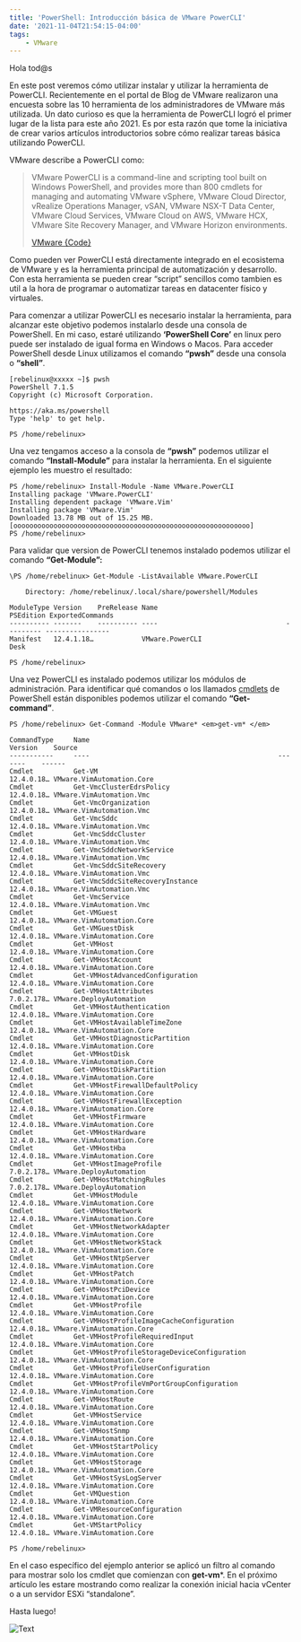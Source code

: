 ```yaml
---
title: 'PowerShell: Introducción básica de VMware PowerCLI'
date: '2021-11-04T21:54:15-04:00'
tags:
    - VMware
---
```


Hola tod@s

En este post veremos cómo utilizar instalar y utilizar la herramienta de PowerCLI. Recientemente en el portal de Blog de VMware realizaron una encuesta sobre las 10 herramienta de los administradores de VMware más utilizada. Un dato curioso es que la herramienta de PowerCLI logró el primer lugar de la lista para este año 2021. Es por esta razón que tome la iniciativa de crear varios artículos introductorios sobre cómo realizar tareas básica utilizando PowerCLI.

VMware describe a PowerCLI como:

> VMware PowerCLI is a command-line and scripting tool built on Windows PowerShell, and provides more than 800 cmdlets for managing and automating VMware vSphere, VMware Cloud Director, vRealize Operations Manager, vSAN, VMware NSX-T Data Center, VMware Cloud Services, VMware Cloud on AWS, VMware HCX, VMware Site Recovery Manager, and VMware Horizon environments.
>
> [VMware {Code}](https://developer.vmware.com/web/tool/12.4/vmware-powercli)

Como pueden ver PowerCLI está directamente integrado en el ecosistema de VMware y es la herramienta principal de automatización y desarrollo. Con esta herramienta se pueden crear “script” sencillos como tambien es util a la hora de programar o automatizar tareas en datacenter físico y virtuales.

Para comenzar a utilizar PowerCLI es necesario instalar la herramienta, para alcanzar este objetivo podemos instalarlo desde una consola de PowerShell. En mi caso, estaré utilizando **‘PowerShell Core’** en linux pero puede ser instalado de igual forma en Windows o Macos. Para acceder PowerShell desde Linux utilizamos el comando **“pwsh”** desde una consola o **“shell”**.

```text
[rebelinux@xxxxx ~]$ pwsh
PowerShell 7.1.5
Copyright (c) Microsoft Corporation.

https://aka.ms/powershell
Type 'help' to get help.

PS /home/rebelinux>
```

Una vez tengamos acceso a la consola de **“pwsh”** podemos utilizar el comando **“Install-Module”** para instalar la herramienta. En el siguiente ejemplo les muestro el resultado:

```text
PS /home/rebelinux> Install-Module -Name VMware.PowerCLI                                                                                                                                                                                                                                             Installing package 'VMware.PowerCLI'
Installing dependent package 'VMware.Vim' 
Installing package 'VMware.Vim'
Downloaded 13.78 MB out of 15.25 MB.  
[ooooooooooooooooooooooooooooooooooooooooooooooooooooooooooo]
PS /home/rebelinux>                                                                                                                        
```

Para validar que version de PowerCLI tenemos instalado podemos utilizar el comando **“Get-Module”:**

```text
\PS /home/rebelinux> Get-Module -ListAvailable VMware.PowerCLI

    Directory: /home/rebelinux/.local/share/powershell/Modules

ModuleType Version    PreRelease Name                                PSEdition ExportedCommands
---------- -------    ---------- ----                                --------- ----------------
Manifest   12.4.1.18…            VMware.PowerCLI                     Desk      

PS /home/rebelinux> 
```

Una vez PowerCLI es instalado podemos utilizar los módulos de administración. Para identificar qué comandos o los llamados [cmdlets](https://docs.microsoft.com/en-us/powershell/scripting/developer/cmdlet/cmdlet-overview?view=powershell-7.1) de PowerShell están disponibles podemos utilizar el comando **“Get-command”**.

```text
PS /home/rebelinux> Get-Command -Module VMware* <em>get-vm* </em>    

CommandType     Name                                               Version    Source
-----------     ----                                               -------    ------
Cmdlet          Get-VM                                             12.4.0.18… VMware.VimAutomation.Core
Cmdlet          Get-VmcClusterEdrsPolicy                           12.4.0.18… VMware.VimAutomation.Vmc
Cmdlet          Get-VmcOrganization                                12.4.0.18… VMware.VimAutomation.Vmc
Cmdlet          Get-VmcSddc                                        12.4.0.18… VMware.VimAutomation.Vmc
Cmdlet          Get-VmcSddcCluster                                 12.4.0.18… VMware.VimAutomation.Vmc
Cmdlet          Get-VmcSddcNetworkService                          12.4.0.18… VMware.VimAutomation.Vmc
Cmdlet          Get-VmcSddcSiteRecovery                            12.4.0.18… VMware.VimAutomation.Vmc
Cmdlet          Get-VmcSddcSiteRecoveryInstance                    12.4.0.18… VMware.VimAutomation.Vmc
Cmdlet          Get-VmcService                                     12.4.0.18… VMware.VimAutomation.Vmc
Cmdlet          Get-VMGuest                                        12.4.0.18… VMware.VimAutomation.Core
Cmdlet          Get-VMGuestDisk                                    12.4.0.18… VMware.VimAutomation.Core
Cmdlet          Get-VMHost                                         12.4.0.18… VMware.VimAutomation.Core
Cmdlet          Get-VMHostAccount                                  12.4.0.18… VMware.VimAutomation.Core
Cmdlet          Get-VMHostAdvancedConfiguration                    12.4.0.18… VMware.VimAutomation.Core
Cmdlet          Get-VMHostAttributes                               7.0.2.178… VMware.DeployAutomation
Cmdlet          Get-VMHostAuthentication                           12.4.0.18… VMware.VimAutomation.Core
Cmdlet          Get-VMHostAvailableTimeZone                        12.4.0.18… VMware.VimAutomation.Core
Cmdlet          Get-VMHostDiagnosticPartition                      12.4.0.18… VMware.VimAutomation.Core
Cmdlet          Get-VMHostDisk                                     12.4.0.18… VMware.VimAutomation.Core
Cmdlet          Get-VMHostDiskPartition                            12.4.0.18… VMware.VimAutomation.Core
Cmdlet          Get-VMHostFirewallDefaultPolicy                    12.4.0.18… VMware.VimAutomation.Core
Cmdlet          Get-VMHostFirewallException                        12.4.0.18… VMware.VimAutomation.Core
Cmdlet          Get-VMHostFirmware                                 12.4.0.18… VMware.VimAutomation.Core
Cmdlet          Get-VMHostHardware                                 12.4.0.18… VMware.VimAutomation.Core
Cmdlet          Get-VMHostHba                                      12.4.0.18… VMware.VimAutomation.Core
Cmdlet          Get-VMHostImageProfile                             7.0.2.178… VMware.DeployAutomation
Cmdlet          Get-VMHostMatchingRules                            7.0.2.178… VMware.DeployAutomation
Cmdlet          Get-VMHostModule                                   12.4.0.18… VMware.VimAutomation.Core
Cmdlet          Get-VMHostNetwork                                  12.4.0.18… VMware.VimAutomation.Core
Cmdlet          Get-VMHostNetworkAdapter                           12.4.0.18… VMware.VimAutomation.Core
Cmdlet          Get-VMHostNetworkStack                             12.4.0.18… VMware.VimAutomation.Core
Cmdlet          Get-VMHostNtpServer                                12.4.0.18… VMware.VimAutomation.Core
Cmdlet          Get-VMHostPatch                                    12.4.0.18… VMware.VimAutomation.Core
Cmdlet          Get-VMHostPciDevice                                12.4.0.18… VMware.VimAutomation.Core
Cmdlet          Get-VMHostProfile                                  12.4.0.18… VMware.VimAutomation.Core
Cmdlet          Get-VMHostProfileImageCacheConfiguration           12.4.0.18… VMware.VimAutomation.Core
Cmdlet          Get-VMHostProfileRequiredInput                     12.4.0.18… VMware.VimAutomation.Core
Cmdlet          Get-VMHostProfileStorageDeviceConfiguration        12.4.0.18… VMware.VimAutomation.Core
Cmdlet          Get-VMHostProfileUserConfiguration                 12.4.0.18… VMware.VimAutomation.Core
Cmdlet          Get-VMHostProfileVmPortGroupConfiguration          12.4.0.18… VMware.VimAutomation.Core
Cmdlet          Get-VMHostRoute                                    12.4.0.18… VMware.VimAutomation.Core
Cmdlet          Get-VMHostService                                  12.4.0.18… VMware.VimAutomation.Core
Cmdlet          Get-VMHostSnmp                                     12.4.0.18… VMware.VimAutomation.Core
Cmdlet          Get-VMHostStartPolicy                              12.4.0.18… VMware.VimAutomation.Core
Cmdlet          Get-VMHostStorage                                  12.4.0.18… VMware.VimAutomation.Core
Cmdlet          Get-VMHostSysLogServer                             12.4.0.18… VMware.VimAutomation.Core
Cmdlet          Get-VMQuestion                                     12.4.0.18… VMware.VimAutomation.Core
Cmdlet          Get-VMResourceConfiguration                        12.4.0.18… VMware.VimAutomation.Core
Cmdlet          Get-VMStartPolicy                                  12.4.0.18… VMware.VimAutomation.Core

PS /home/rebelinux>
```

En el caso específico del ejemplo anterior se aplicó un filtro al comando para mostrar solo los cmdlet que comienzan con **get-vm***. En el próximo artículo les estare mostrando como realizar la conexión inicial hacia vCenter o a un servidor ESXi “standalone”.

Hasta luego!

![Text](/img/thats-my-secret-p0jvg2.webp#center)
